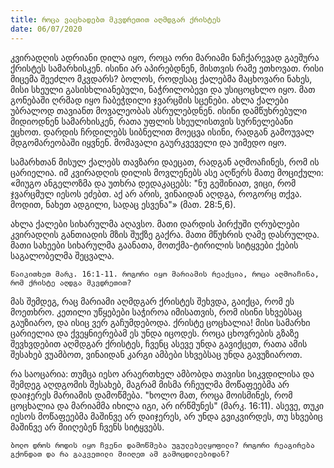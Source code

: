 ```yaml
---
title: როცა ვაცხადებთ მკვდრეთით აღმდგარ ქრისტეს
date: 06/07/2020
---
```


კვირადღის ადრიანი დილა იყო, როცა ორი მარიამი ნაჩქარევად გაეშურა ქრისტეს სამარხისკენ. ისინი არ აპირებდნენ, მისთვის რამე ეთხოვათ. რისი მიცემა შეეძლო მკვდარს? ბოლოს, როდესაც ქალებმა მაცხოვარი ნახეს, მისი სხეული გასისხლიანებული, ნაჭრილობევი და უსიცოცხლო იყო. მათ გონებაში ღრმად იყო ჩაბეჭდილი ჯვარცმის სცენები. ახლა ქალები უბრალოდ თავიანთ მოვალეობას ასრულებდნენ. ისინი დამწუხრებული მიდიოდნენ სამარხისკენ, რათა უფლის სხეულისთვის სურნელებანი ეცხოთ. დარდის ჩრდილებს სიბნელით მოეცვა ისინი, რადგან გამოუვალ მდგომარეობაში იყვნენ. მომავალი გაურკვეველი და უიმედო იყო.

სამარხთან მისულ ქალებს თავზარი დაეცათ, რადგან აღმოაჩინეს, რომ ის ცარიელია. იმ კვირადღის დილის მოვლენებს ასე აღწერს მათე მოციქული: «მიუგო ანგელოზმა და უთხრა დედაკაცებს: "ნუ გეშინიათ, ვიცი, რომ ჯვარცმულ იესოს ეძებთ. აქ არ არის, ვინაიდან აღდგა, როგორც თქვა. მოდით, ნახეთ ადგილი, სადაც ესვენა"» (მათ. 28:5,6).

ახლა ქალები სიხარულმა აღავსო. მათი დარდის პირქუში ღრუბლები კვირადღის განთიადის მზის შუქზე გაქრა. მათი მწუხრის ღამე დასრულდა. მათი სახეები სიხარულმა გაანათა, მოთქმა-ტირილის სიტყვები ქების საგალობელმა შეცვალა.

`წაიკითხეთ მარკ. 16:1-11. როგორი იყო მარიამის რეაქცია, როცა აღმოაჩინა, რომ ქრისტე აღდგა მკვდრეთით?`

მას შემდეგ, რაც მარიამი აღმდგარ ქრისტეს შეხვდა, გაიქცა, რომ ეს მოეთხრო. კეთილი უწყებები საჭიროა იმისათვის, რომ ისინი სხვებსაც გაუზიარო, და ისიც ვერ გაჩუმდებოდა. ქრისტე ცოცხალია! მისი სამარხი ცარიელია და ქვეყნიერებამ ეს უნდა იცოდეს. როცა ცხოვრების გზაზე შევხვდებით აღმდგარ ქრისტეს, ჩვენც ასევე უნდა გავიქცეთ, რათა ამის შესახებ ვუამბოთ, ვინაიდან კარგი ამბები სხვებსაც უნდა გავუზიაროთ.

რა საოცარია: თუმცა იესო არაერთხელ ამბობდა თავისი სიკვდილისა და შემდეგ აღდგომის შესახებ, მაგრამ მისმა რჩეულმა მოწაფეებმა არ დაიჯერეს მარიამის დამოწმება. "ხოლო მათ, როცა მოისმინეს, რომ ცოცხალია და მარიამმა იხილა იგი, არ ირწმუნეს" (მარკ. 16:11). ასევე, თუკი იესოს მოწაფეებმა მაშინვე არ დაიჯერეს, არ უნდა გვიკვირდეს, თუ სხვებიც მაშინვე არ მიიღებენ ჩვენს სიტყვებს.

`ბოლო დროს როდის იყო ჩვენი დამოწმება უგულებელყოფილი? როგორი რეაგირება გქონდათ და რა გაკვეთილი მიიღეთ ამ გამოცდილებიდან?`